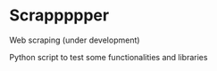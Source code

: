 # Scrappppper
Web scraping (under development)

Python script to test some functionalities and libraries 
